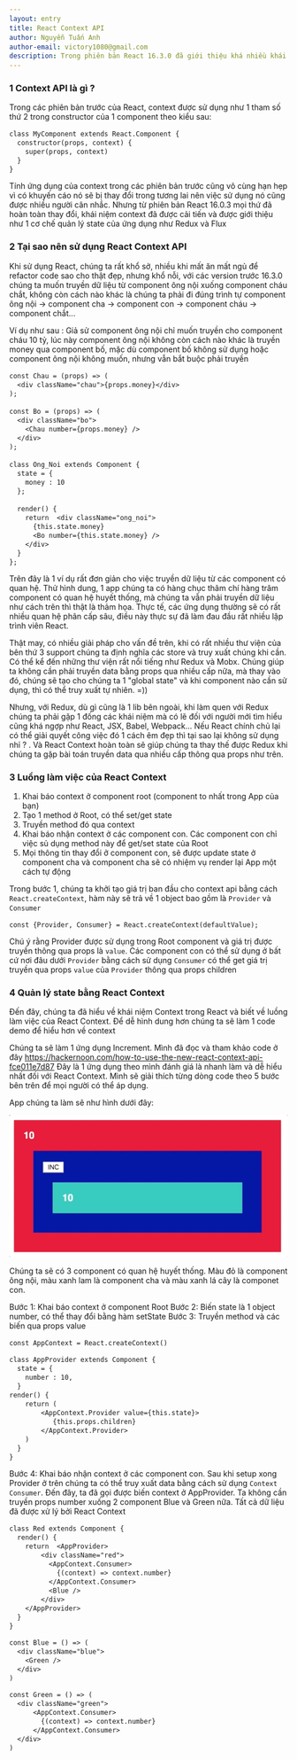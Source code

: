 ```yaml
---
layout: entry
title: React Context API
author: Nguyễn Tuấn Anh
author-email: victory1080@gmail.com
description: Trong phiên bản React 16.3.0 đã giới thiệu khá nhiều khái niệm và tính năng mới của React
---
```


### 1 Context API là gì ?
Trong các phiên bản trước của React, context được sử dụng như 1 tham số thứ 2 trong constructor của 1 component
theo kiểu sau: 

```
class MyComponent extends React.Component {
  constructor(props, context) {
    super(props, context)
  }
}
```

Tính ứng dụng của context trong các phiên bản trước cũng vô cùng hạn hẹp vì có khuyến cáo nó sẽ bị thay đổi
trong tương lai nên việc sử dụng nó cũng được nhiều người cân nhắc. Nhưng từ phiên bản React 16.0.3
mọi thứ đã hoàn toàn thay đổi, khái niệm context đã được cải tiến và được giới thiệu như 1 cơ chế quản lý state 
của ứng dụng như Redux và Flux

### 2 Tại sao nên sử dụng React Context API

Khi sử dụng React, chúng ta rất khổ sở, nhiều khi mất ăn mất ngủ để refactor code sao cho thật đẹp,
nhưng khổ nỗi, với các version trước 16.3.0 chúng ta muốn truyền dữ liệu từ component ông nội xuống component
cháu chắt, không còn cách nào khác là chúng ta phải đi đúng trình tự component ông nội -> component cha -> component con
-> component cháu -> component chắt...

Ví dụ như sau : 
Giả sử component ông nội chỉ muốn truyền cho component cháu 10 tỷ, lúc này component ông nội không còn cách nào khác
là truyền money qua component bố, mặc dù component bố không sử dụng hoặc component ông nội không muốn, nhưng vẫn bắt buộc
phải truyền

```
const Chau = (props) => (
  <div className="chau">{props.money}</div>
);

const Bo = (props) => (
  <div className="bo">
    <Chau number={props.money} />
  </div>
);
 
class Ong_Noi extends Component {
  state = {
    money : 10
  };
  
  render() {
    return  <div className="ong_noi">
      {this.state.money}
      <Bo number={this.state.money} />
    </div>
  }
};

```

Trên đây là 1 ví dụ rất đơn giản cho việc truyền dữ liệu từ các component có quan hệ. Thử hình dung, 1 app chúng ta có 
hàng chục thâm chí hàng trăm component có quan hệ huyết thống, mà chúng ta vẫn phải truyền dữ liệu như 
cách trên thì thật là thảm họa. Thực tế, các ứng dụng thường sẽ có rất nhiều quan hệ phân cấp sâu, điều này thực sự đã làm
đau đầu rất nhiều lập trình viên React.

Thật may, có nhiều giải pháp cho vấn đề trên, khi có rất nhiều thư viện của bên thứ 3 support chúng ta định nghĩa các
store và truy xuất chúng khi cần. Có thể kể đến những thư viện rất nổi tiếng như Redux và Mobx. Chúng giúp ta không cần 
phải truyền data bằng props qua nhiều cấp nữa, mà thay vào đó, chúng sẽ tạo cho chúng ta 1 "global state" và khi component
nào cần sử dụng, thì có thể truy xuất tự nhiên. =))

Nhưng, với Redux, dù gì cũng là 1 lib bên ngoài, khi làm quen với Redux chúng ta phải gặp 1 đống các khái niệm mà có lẽ đối với 
người mới tìm hiểu cũng khá ngợp như React, JSX, Babel, Webpack...
Nếu React chính chủ lại có thể giải quyết công việc đó 1 cách êm đẹp thì tại sao lại không sử dụng nhỉ ?
. Và React Context hoàn toàn sẽ giúp chúng ta thay thế được Redux khi chúng ta gặp bài toán truyền data qua nhiều cấp thông qua props như
trên.


### 3 Luồng làm việc của React Context

1. Khai báo context ở component root (component to nhất trong App của bạn)
2. Tạo 1 method ở Root, có thể set/get state
3. Truyền method đó qua context
4. Khai báo nhận context ở các component con. Các component con chỉ việc sủ dụng method này để get/set state của Root
5. Mọi thông tin thay đổi ở component con, sẽ được update state ở component cha và component cha sẽ có nhiệm vụ render lại App
một cách tự động

Trong bước 1, chúng ta khởi tạo giá trị ban đầu cho context api bằng cách `React.createContext`, hàm này sẽ trả về 1 object
bao gồm là `Provider` và `Consumer`

```
const {Provider, Consumer} = React.createContext(defaultValue);
```

Chú ý rằng Provider được sử dụng trong Root component và giá trị được truyền thông qua props là `value`. Các
component con có thể sử dụng ở bất cứ nơi đâu dưới `Provider` bằng cách sử dụng `Consumer` có thể get giá trị truyền qua props `value`
của `Provider` thông qua props children

### 4 Quản lý state bằng React Context

Đến đây, chúng ta đã hiểu về khái niệm Context trong React và biết về luồng làm việc của React Context. Để dễ hình dung hơn chúng ta sẽ
làm 1 code demo để hiểu hơn về context

Chúng ta sẽ làm 1 ứng dụng Increment. Mình đã đọc và tham khảo code ở đây
https://hackernoon.com/how-to-use-the-new-react-context-api-fce011e7d87
Đây là 1 ứng dụng theo mình đánh giá là nhanh làm và dễ hiểu nhất đối với React Context. Mình sẽ
giải thích từng dòng code theo 5 bước bên trên để mọi người có thể áp dụng.

App chúng ta làm sẽ như hình dưới đây:

![list](/images/react-native/demo.gif) 

Chúng ta sẽ có 3 component có quan hệ huyết thống. Màu đỏ là component ông nội, màu xanh lam là component cha và
màu xanh lá cây là componet con.

Bước 1: Khai báo context ở component Root
Bước 2: Biến state là 1 object number, có thể thay đổi bằng hàm setState
Bước 3: Truyền method và các biến qua props value 
```
const AppContext = React.createContext()
```

```
class AppProvider extends Component {
  state = {
    number : 10,
  }
render() {
    return (
        <AppContext.Provider value={this.state}>
           {this.props.children}
        </AppContext.Provider>
    )
  }
}
```

Bước 4: Khai báo nhận context ở các component con. Sau khi setup xong Provider ở trên chúng ta có thể truy xuất data bằng cách 
sử dụng `Context Consumer`. Đến đây, ta đã gọi được biến context ở AppProvider. Ta không cần truyền props number xuống 2 component
Blue và Green nữa. Tất cả dữ liệu đã được xử lý bởi React Context

```
class Red extends Component {
  render() {
    return  <AppProvider> 
        <div className="red">
          <AppContext.Consumer>
            {(context) => context.number}
          </AppContext.Consumer>
          <Blue />
        </div>
    </AppProvider>
  }
}
```

```
const Blue = () => (
  <div className="blue">
    <Green />
  </div>
)
```

```
const Green = () => (
  <div className="green">
      <AppContext.Consumer>
        {(context) => context.number}
      </AppContext.Consumer>
  </div>
)
```

